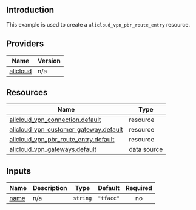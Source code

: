 <!-- BEGIN_TF_DOCS -->
## Introduction

This example is used to create a `alicloud_vpn_pbr_route_entry` resource.

## Providers

| Name | Version |
|------|---------|
| <a name="provider_alicloud"></a> [alicloud](#provider\_alicloud) | n/a |

## Resources

| Name | Type |
|------|------|
| [alicloud_vpn_connection.default](https://registry.terraform.io/providers/aliyun/alicloud/latest/docs/resources/vpn_connection) | resource |
| [alicloud_vpn_customer_gateway.default](https://registry.terraform.io/providers/aliyun/alicloud/latest/docs/resources/vpn_customer_gateway) | resource |
| [alicloud_vpn_pbr_route_entry.default](https://registry.terraform.io/providers/aliyun/alicloud/latest/docs/resources/vpn_pbr_route_entry) | resource |
| [alicloud_vpn_gateways.default](https://registry.terraform.io/providers/aliyun/alicloud/latest/docs/data-sources/vpn_gateways) | data source |

## Inputs

| Name | Description | Type | Default | Required |
|------|-------------|------|---------|:--------:|
| <a name="input_name"></a> [name](#input\_name) | n/a | `string` | `"tfacc"` | no |
<!-- END_TF_DOCS -->    